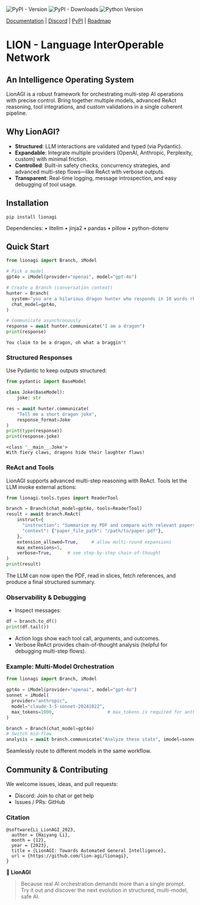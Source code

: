 ![PyPI - Version](https://img.shields.io/pypi/v/lionagi?labelColor=233476aa&color=231fc935)
![PyPI - Downloads](https://img.shields.io/pypi/dm/lionagi?color=blue)
![Python Version](https://img.shields.io/badge/python-3.10%2B-blue)

[Documentation](https://lion-agi.github.io/lionagi/) | [Discord](https://discord.gg/aqSJ2v46vu) | [PyPI](https://pypi.org/project/lionagi/) | [Roadmap](https://trello.com/b/3seomsrI/lionagi)

# LION - Language InterOperable Network

## An Intelligence Operating System

LionAGI is a robust framework for orchestrating multi-step AI operations with precise control. Bring together multiple models, advanced ReAct reasoning, tool integrations, and custom validations in a single coherent pipeline.

## Why LionAGI?

- **Structured**: LLM interactions are validated and typed (via Pydantic).
- **Expandable**: Integrate multiple providers (OpenAI, Anthropic, Perplexity, custom) with minimal friction.
- **Controlled**: Built-in safety checks, concurrency strategies, and advanced multi-step flows—like ReAct with verbose outputs.
- **Transparent**: Real-time logging, message introspection, and easy debugging of tool usage.


## Installation

```
pip install lionagi
```

Dependencies:
	•	litellm
	•	jinja2
	•	pandas
	•	pillow
	•	python-dotenv

## Quick Start
```python
from lionagi import Branch, iModel

# Pick a model
gpt4o = iModel(provider="openai", model="gpt-4o")

# Create a Branch (conversation context)
hunter = Branch(
  system="you are a hilarious dragon hunter who responds in 10 words rhymes.",
  chat_model=gpt4o,
)

# Communicate asynchronously
response = await hunter.communicate("I am a dragon")
print(response)
```

```
You claim to be a dragon, oh what a braggin'!
```
### Structured Responses

Use Pydantic to keep outputs structured:

```python
from pydantic import BaseModel

class Joke(BaseModel):
    joke: str

res = await hunter.communicate(
    "Tell me a short dragon joke",
    response_format=Joke
)
print(type(response))
print(response.joke)
```
```
<class '__main__.Joke'>
With fiery claws, dragons hide their laughter flaws!
```

### ReAct and Tools

LionAGI supports advanced multi-step reasoning with ReAct. Tools let the LLM invoke external actions:

```python
from lionagi.tools.types import ReaderTool

branch = Branch(chat_model=gpt4o, tools=ReaderTool)
result = await branch.ReAct(
    instruct={
      "instruction": "Summarize my PDF and compare with relevant papers.",
      "context": {"paper_file_path": "/path/to/paper.pdf"},
    },
    extension_allowed=True,     # allow multi-round expansions
    max_extensions=5,
    verbose=True,      # see step-by-step chain-of-thought
)
print(result)
```

The LLM can now open the PDF, read in slices, fetch references, and produce a final structured summary.

### Observability & Debugging
- Inspect messages:
```python
df = branch.to_df()
print(df.tail())
```
- Action logs show each tool call, arguments, and outcomes.
- Verbose ReAct provides chain-of-thought analysis (helpful for debugging multi-step flows).

### Example: Multi-Model Orchestration

```python
from lionagi import Branch, iModel

gpt4o = iModel(provider="openai", model="gpt-4o")
sonnet = iModel(
  provider="anthropic",
  model="claude-3-5-sonnet-20241022",
  max_tokens=1000,                    # max_tokens is required for anthropic models
)

branch = Branch(chat_model=gpt4o)
# Switch mid-flow
analysis = await branch.communicate("Analyze these stats", imodel=sonnet)
```

Seamlessly route to different models in the same workflow.

## Community & Contributing

We welcome issues, ideas, and pull requests:
- Discord: Join to chat or get help
- Issues / PRs: GitHub

### Citation
```
@software{Li_LionAGI_2023,
  author = {Haiyang Li},
  month = {12},
  year = {2023},
  title = {LionAGI: Towards Automated General Intelligence},
  url = {https://github.com/lion-agi/lionagi},
}
```

**🦁 LionAGI**
> Because real AI orchestration demands more than a single prompt. Try it out and discover the next evolution in structured, multi-model, safe AI.
